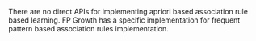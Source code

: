 There are no direct APIs for implementing apriori based association rule based learning. FP Growth has a specific implementation for frequent pattern based association rules implementation.
